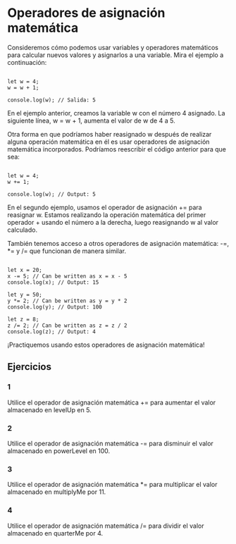 # Operadores de asignación matemática

Consideremos cómo podemos usar variables y operadores matemáticos para calcular nuevos valores y asignarlos a una variable. Mira el ejemplo a continuación:

~~~

let ​​w = 4;
w = w + 1;
 
console.log(w); // Salida: 5

~~~

En el ejemplo anterior, creamos la variable w con el número 4 asignado. La siguiente línea, w = w + 1, aumenta el valor de w de 4 a 5.

Otra forma en que podríamos haber reasignado w después de realizar alguna operación matemática en él es usar operadores de asignación matemática incorporados. Podríamos reescribir el código anterior para que sea:

~~~

let w = 4;
w += 1;
 
console.log(w); // Output: 5

~~~

En el segundo ejemplo, usamos el operador de asignación += para reasignar w. Estamos realizando la operación matemática del primer operador + usando el número a la derecha, luego reasignando w al valor calculado.

También tenemos acceso a otros operadores de asignación matemática: -=, *= y /= que funcionan de manera similar.

~~~

let x = 20;
x -= 5; // Can be written as x = x - 5
console.log(x); // Output: 15
 
let y = 50;
y *= 2; // Can be written as y = y * 2
console.log(y); // Output: 100
 
let z = 8;
z /= 2; // Can be written as z = z / 2
console.log(z); // Output: 4

~~~

¡Practiquemos usando estos operadores de asignación matemática!

## Ejercicios

### 1

Utilice el operador de asignación matemática += para aumentar el valor almacenado en levelUp en 5.

### 2

Utilice el operador de asignación matemática -= para disminuir el valor almacenado en powerLevel en 100.

### 3

Utilice el operador de asignación matemática *= para multiplicar el valor almacenado en multiplyMe por 11.

### 4

Utilice el operador de asignación matemática /= para dividir el valor almacenado en quarterMe por 4.